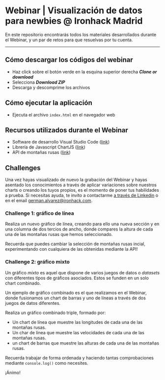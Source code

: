 # Webinar | Visualización de datos para newbies @ Ironhack Madrid

En este repositorio encontrarás todos los materiales desarrollados durante el Webinar, y un par de retos para que resuelvas por tu cuenta.

<hr>

## Cómo descargar los códigos del webinar

- Haz click sobre el botón verde en la esquina superior derecha **_Clone or download_**
- Selecciona **_Download ZIP_**
- Descarga y descomprime los archivos


## Cómo ejecutar la aplicación

- Ejecuta el archivo `index.html` en el navegador web


## Recursos utilizados durante el Webinar

- Software de desarrollo Visual Studio Code ([link](https://code.visualstudio.com/))
- Librería de Javascript ChartJS ([link](https://www.chartjs.org/))
- API de montañas rusas ([link](https://github.com/german-alvarez-dev/api-coasters))


## Challenges

Una vez hayas visualizado de nuevo la grabación del Webinar y hayas asentado los conocimientos a través de aplicar variaciones sobre nuestros charts o creando los tuyos propios, es el momento de poner tus habilidades a prueba. Si necesitas ayuda, te invito a contactarme <a href="https://www.linkedin.com/in/german-alvarez-dev/">a través de Linkedin</a> o en el email <a href="mailto:german.alvarez@ironhack.com">german.alvarez@ironhack.com</a>.



### Challenge 1: gráfico de línea

Realiza un nuevo gráfico de línea, creando para ello una nueva sección y en una columna de dos tercios de ancho, donde compares la altura de cada una de las montañas rusas que hemos seleccionado. 

Recuerda que puedes cambiar la selección de montañas rusas incial, experimentando con cualquiera de las obtenidas mediante la API!



### Challenge 2: gráfico mixto

Un gráfico _mixto_ es aquel que dispone de varios juegos de datos o _datasets_ con diferentes tipos de gráficos asociados. Estos se funden en un solo chart combinado. 

Un ejemplo de gráfico combinado es el que realizamos en el Webinar, donde fusionamos un chart de barras y uno de líneas a través de dos juegos de datos diferentes. 

Realiza un gráfico combinado triple, formado por:

- Un chart de línea que muestre las longitudes de cada una de las montañas rusas.
- Un char de línea que muestre las velocidades de cada una de las montañas rusas.
- un chart de barras que muestre las alturas de cada una de las montañas rusas.

Recuerda trabajar de forma ordenada y haciendo tantas comprobaciones mediante `console.log()` como necesites.

¡Ánimo!

